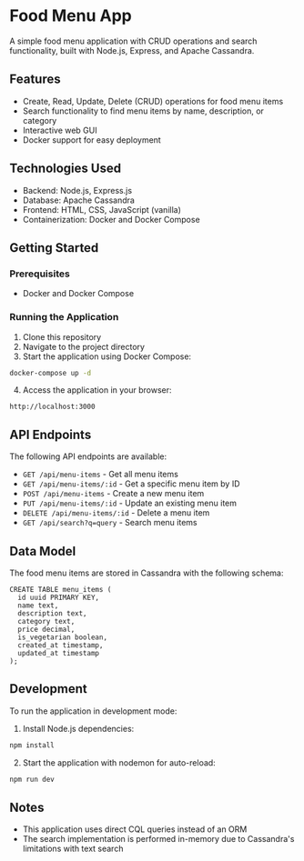 # Food Menu App

A simple food menu application with CRUD operations and search functionality, built with Node.js, Express, and Apache Cassandra.

## Features

- Create, Read, Update, Delete (CRUD) operations for food menu items
- Search functionality to find menu items by name, description, or category
- Interactive web GUI
- Docker support for easy deployment

## Technologies Used

- Backend: Node.js, Express.js
- Database: Apache Cassandra
- Frontend: HTML, CSS, JavaScript (vanilla)
- Containerization: Docker and Docker Compose

## Getting Started

### Prerequisites

- Docker and Docker Compose

### Running the Application

1. Clone this repository
2. Navigate to the project directory
3. Start the application using Docker Compose:

```bash
docker-compose up -d
```

4. Access the application in your browser:

```
http://localhost:3000
```

## API Endpoints

The following API endpoints are available:

- `GET /api/menu-items` - Get all menu items
- `GET /api/menu-items/:id` - Get a specific menu item by ID
- `POST /api/menu-items` - Create a new menu item
- `PUT /api/menu-items/:id` - Update an existing menu item
- `DELETE /api/menu-items/:id` - Delete a menu item
- `GET /api/search?q=query` - Search menu items

## Data Model

The food menu items are stored in Cassandra with the following schema:

```
CREATE TABLE menu_items (
  id uuid PRIMARY KEY,
  name text,
  description text,
  category text,
  price decimal,
  is_vegetarian boolean,
  created_at timestamp,
  updated_at timestamp
);
```

## Development

To run the application in development mode:

1. Install Node.js dependencies:

```bash
npm install
```

2. Start the application with nodemon for auto-reload:

```bash
npm run dev
```

## Notes

- This application uses direct CQL queries instead of an ORM
- The search implementation is performed in-memory due to Cassandra's limitations with text search
